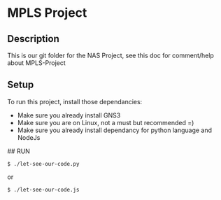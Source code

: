 # MPLS Project

## Description
This is our git folder for the NAS Project, see this doc for comment/help about MPLS-Project


## Setup
To run this project, install those dependancies:
* Make sure you already install GNS3
* Make sure you are on Linux, not a must but recommended =)
* Make sure you already install dependancy for python language and NodeJs

## RUN
```
$ ./let-see-our-code.py
```
or
```
$ ./let-see-our-code.js
```
